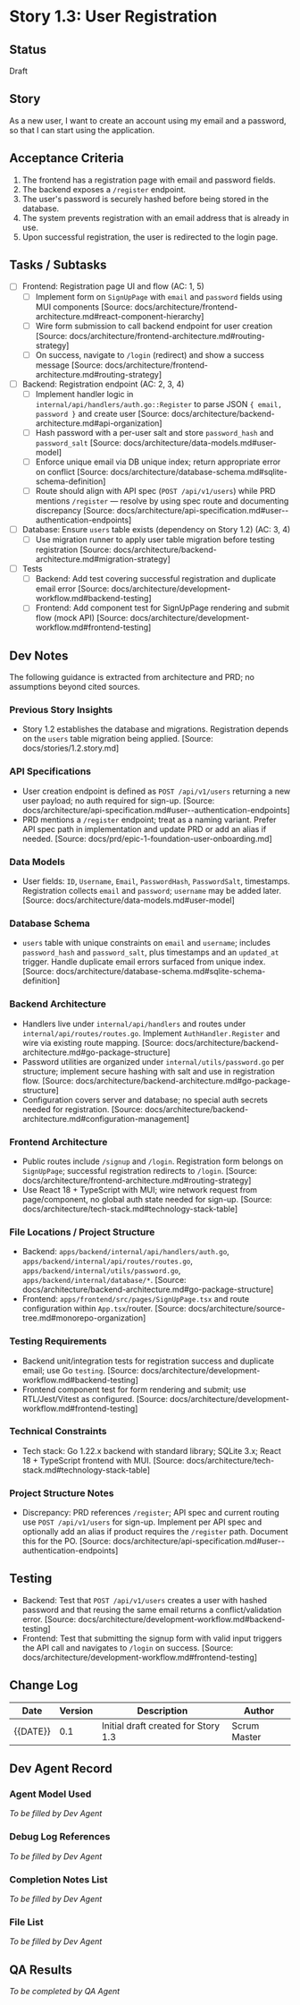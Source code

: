 # Story 1.3: User Registration

## Status
Draft

## Story
As a new user, I want to create an account using my email and a password, so that I can start using the application.

## Acceptance Criteria
1. The frontend has a registration page with email and password fields.
2. The backend exposes a `/register` endpoint.
3. The user's password is securely hashed before being stored in the database.
4. The system prevents registration with an email address that is already in use.
5. Upon successful registration, the user is redirected to the login page.

## Tasks / Subtasks
- [ ] Frontend: Registration page UI and flow (AC: 1, 5)
  - [ ] Implement form on `SignUpPage` with `email` and `password` fields using MUI components [Source: docs/architecture/frontend-architecture.md#react-component-hierarchy]
  - [ ] Wire form submission to call backend endpoint for user creation [Source: docs/architecture/frontend-architecture.md#routing-strategy]
  - [ ] On success, navigate to `/login` (redirect) and show a success message [Source: docs/architecture/frontend-architecture.md#routing-strategy]
- [ ] Backend: Registration endpoint (AC: 2, 3, 4)
  - [ ] Implement handler logic in `internal/api/handlers/auth.go::Register` to parse JSON `{ email, password }` and create user [Source: docs/architecture/backend-architecture.md#api-organization]
  - [ ] Hash password with a per-user salt and store `password_hash` and `password_salt` [Source: docs/architecture/data-models.md#user-model]
  - [ ] Enforce unique email via DB unique index; return appropriate error on conflict [Source: docs/architecture/database-schema.md#sqlite-schema-definition]
  - [ ] Route should align with API spec (`POST /api/v1/users`) while PRD mentions `/register` — resolve by using spec route and documenting discrepancy [Source: docs/architecture/api-specification.md#user--authentication-endpoints]
- [ ] Database: Ensure `users` table exists (dependency on Story 1.2) (AC: 3, 4)
  - [ ] Use migration runner to apply user table migration before testing registration [Source: docs/architecture/backend-architecture.md#migration-strategy]
- [ ] Tests
  - [ ] Backend: Add test covering successful registration and duplicate email error [Source: docs/architecture/development-workflow.md#backend-testing]
  - [ ] Frontend: Add component test for SignUpPage rendering and submit flow (mock API) [Source: docs/architecture/development-workflow.md#frontend-testing]

## Dev Notes
The following guidance is extracted from architecture and PRD; no assumptions beyond cited sources.

### Previous Story Insights
- Story 1.2 establishes the database and migrations. Registration depends on the `users` table migration being applied. [Source: docs/stories/1.2.story.md]

### API Specifications
- User creation endpoint is defined as `POST /api/v1/users` returning a new user payload; no auth required for sign-up. [Source: docs/architecture/api-specification.md#user--authentication-endpoints]
- PRD mentions a `/register` endpoint; treat as a naming variant. Prefer API spec path in implementation and update PRD or add an alias if needed. [Source: docs/prd/epic-1-foundation-user-onboarding.md]

### Data Models
- User fields: `ID`, `Username`, `Email`, `PasswordHash`, `PasswordSalt`, timestamps. Registration collects `email` and `password`; `username` may be added later. [Source: docs/architecture/data-models.md#user-model]

### Database Schema
- `users` table with unique constraints on `email` and `username`; includes `password_hash` and `password_salt`, plus timestamps and an `updated_at` trigger. Handle duplicate email errors surfaced from unique index. [Source: docs/architecture/database-schema.md#sqlite-schema-definition]

### Backend Architecture
- Handlers live under `internal/api/handlers` and routes under `internal/api/routes/routes.go`. Implement `AuthHandler.Register` and wire via existing route mapping. [Source: docs/architecture/backend-architecture.md#go-package-structure]
- Password utilities are organized under `internal/utils/password.go` per structure; implement secure hashing with salt and use in registration flow. [Source: docs/architecture/backend-architecture.md#go-package-structure]
- Configuration covers server and database; no special auth secrets needed for registration. [Source: docs/architecture/backend-architecture.md#configuration-management]

### Frontend Architecture
- Public routes include `/signup` and `/login`. Registration form belongs on `SignUpPage`; successful registration redirects to `/login`. [Source: docs/architecture/frontend-architecture.md#routing-strategy]
- Use React 18 + TypeScript with MUI; wire network request from page/component, no global auth state needed for sign-up. [Source: docs/architecture/tech-stack.md#technology-stack-table]

### File Locations / Project Structure
- Backend: `apps/backend/internal/api/handlers/auth.go`, `apps/backend/internal/api/routes/routes.go`, `apps/backend/internal/utils/password.go`, `apps/backend/internal/database/*`. [Source: docs/architecture/backend-architecture.md#go-package-structure]
- Frontend: `apps/frontend/src/pages/SignUpPage.tsx` and route configuration within `App.tsx`/router. [Source: docs/architecture/source-tree.md#monorepo-organization]

### Testing Requirements
- Backend unit/integration tests for registration success and duplicate email; use Go `testing`. [Source: docs/architecture/development-workflow.md#backend-testing]
- Frontend component test for form rendering and submit; use RTL/Jest/Vitest as configured. [Source: docs/architecture/development-workflow.md#frontend-testing]

### Technical Constraints
- Tech stack: Go 1.22.x backend with standard library; SQLite 3.x; React 18 + TypeScript frontend with MUI. [Source: docs/architecture/tech-stack.md#technology-stack-table]

### Project Structure Notes
- Discrepancy: PRD references `/register`; API spec and current routing use `POST /api/v1/users` for sign-up. Implement per API spec and optionally add an alias if product requires the `/register` path. Document this for the PO. [Source: docs/architecture/api-specification.md#user--authentication-endpoints]

## Testing
- Backend: Test that `POST /api/v1/users` creates a user with hashed password and that reusing the same email returns a conflict/validation error. [Source: docs/architecture/development-workflow.md#backend-testing]
- Frontend: Test that submitting the signup form with valid input triggers the API call and navigates to `/login` on success. [Source: docs/architecture/development-workflow.md#frontend-testing]

## Change Log
| Date | Version | Description | Author |
| ---- | ------- | ----------- | ------ |
| {{DATE}} | 0.1 | Initial draft created for Story 1.3 | Scrum Master |

## Dev Agent Record
### Agent Model Used
_To be filled by Dev Agent_

### Debug Log References
_To be filled by Dev Agent_

### Completion Notes List
_To be filled by Dev Agent_

### File List
_To be filled by Dev Agent_

## QA Results
_To be completed by QA Agent_


